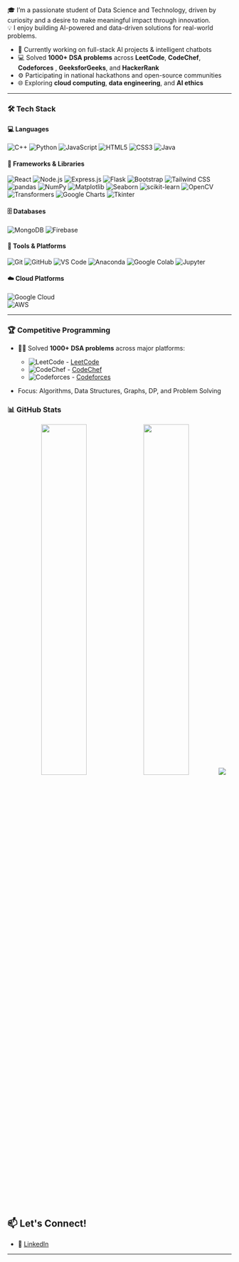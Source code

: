 🎓 I’m a passionate student of Data Science and Technology, driven by curiosity and a desire to make meaningful impact through innovation.  
💡 I enjoy building AI-powered and data-driven solutions for real-world problems. 
- 🔭 Currently working on full-stack AI projects & intelligent chatbots  
- 💻 Solved **1000+ DSA problems** across **LeetCode**, **CodeChef**, **Codeforces** , **GeeksforGeeks**, and **HackerRank**
- ⚙️ Participating in national hackathons and open-source communities  
- 🌐 Exploring **cloud computing**, **data engineering**, and **AI ethics**


---
### 🛠️ Tech Stack

#### 💻 Languages  
![C++](https://img.shields.io/badge/-C++-00599C?logo=c%2b%2b&logoColor=white)  ![Python](https://img.shields.io/badge/-Python-3776AB?logo=python&logoColor=white)   ![JavaScript](https://img.shields.io/badge/-JavaScript-F7DF1E?logo=javascript&logoColor=black)  ![HTML5](https://img.shields.io/badge/-HTML5-E34F26?logo=html5&logoColor=white)  ![CSS3](https://img.shields.io/badge/-CSS3-1572B6?logo=css3&logoColor=white)  ![Java](https://img.shields.io/badge/-Java-007396?logo=java&logoColor=white)

#### 🧩 Frameworks & Libraries  
![React](https://img.shields.io/badge/-React-61DAFB?logo=react&logoColor=black)  ![Node.js](https://img.shields.io/badge/-Node.js-339933?logo=node.js&logoColor=white)  ![Express.js](https://img.shields.io/badge/-Express.js-000000?logo=express&logoColor=white)  ![Flask](https://img.shields.io/badge/-Flask-000000?logo=flask&logoColor=white)  ![Bootstrap](https://img.shields.io/badge/-Bootstrap-563D7C?logo=bootstrap&logoColor=white)  ![Tailwind CSS](https://img.shields.io/badge/-Tailwind_CSS-38B2AC?logo=tailwind-css&logoColor=white)  ![pandas](https://img.shields.io/badge/-pandas-150458?logo=pandas&logoColor=white)  ![NumPy](https://img.shields.io/badge/-NumPy-013243?logo=numpy&logoColor=white)  ![Matplotlib](https://img.shields.io/badge/-Matplotlib-11557C?logo=python&logoColor=white)  ![Seaborn](https://img.shields.io/badge/-Seaborn-4B8BBE?logo=python&logoColor=white)  ![scikit-learn](https://img.shields.io/badge/-Scikit--Learn-F7931E?logo=scikit-learn&logoColor=white)  ![OpenCV](https://img.shields.io/badge/-OpenCV-5C3EE8?logo=opencv&logoColor=white)  ![Transformers](https://img.shields.io/badge/-Transformers-FF6B81?logo=huggingface&logoColor=white)  ![Google Charts](https://img.shields.io/badge/-Google%20Charts-4285F4?logo=google&logoColor=white)  ![Tkinter](https://img.shields.io/badge/-Tkinter-FFCC00?logo=python&logoColor=black)

#### 🗄️ Databases  
![MongoDB](https://img.shields.io/badge/-MongoDB-47A248?logo=mongodb&logoColor=white)  ![Firebase](https://img.shields.io/badge/-Firebase-FFCA28?logo=firebase&logoColor=black)

#### 🔧 Tools & Platforms  
![Git](https://img.shields.io/badge/-Git-F05032?logo=git&logoColor=white)  ![GitHub](https://img.shields.io/badge/-GitHub-181717?logo=github&logoColor=white)  ![VS Code](https://img.shields.io/badge/-VS%20Code-007ACC?logo=visual-studio-code&logoColor=white)  ![Anaconda](https://img.shields.io/badge/-Anaconda-44A833?logo=anaconda&logoColor=white)  ![Google Colab](https://img.shields.io/badge/-Google%20Colab-F9AB00?logo=googlecolab&logoColor=black)  ![Jupyter](https://img.shields.io/badge/-Jupyter-F37626?logo=jupyter&logoColor=white)


#### ☁️ Cloud Platforms  
![Google Cloud](https://img.shields.io/badge/-Google%20Cloud-4285F4?logo=googlecloud&logoColor=white)  
![AWS](https://img.shields.io/badge/-AWS-232F3E?logo=amazon-aws&logoColor=white)

---
### 🏆 Competitive Programming

- 👩‍💻 Solved **1000+ DSA problems** across major platforms:
  - ![LeetCode](https://img.shields.io/badge/-LeetCode-FFA116?logo=leetcode&logoColor=black) - [LeetCode](https://leetcode.com/Nithya_Sri_S)  
  - ![CodeChef](https://img.shields.io/badge/-CodeChef-5B4638?logo=codechef&logoColor=white) - [CodeChef](https://www.codechef.com/users/nithyasri_29)   
  - ![Codeforces](https://img.shields.io/badge/-Codeforces-1F8ACB?logo=codeforces&logoColor=white) - [Codeforces](https://codeforces.com/profile/nithya_29005) 

- Focus: Algorithms, Data Structures, Graphs, DP, and Problem Solving

### 📊 GitHub Stats

<p align="center">
<img src="https://github-readme-stats.vercel.app/api?username=Nithya2900&show_icons=true&theme=radical" width="45%"/>
<img src="https://github-readme-streak-stats.herokuapp.com/?user=Nithya2900&theme=radical" width="45%"/>
  <img src="https://github-readme-stats.vercel.app/api/top-langs/?username=Nithya2900&layout=compact&theme=tokyonight"/>
</p>


## 📫 Let's Connect!

- 💼 [LinkedIn](https://www.linkedin.com/in/nithya-sri-sivakumar-028653290/)
---
